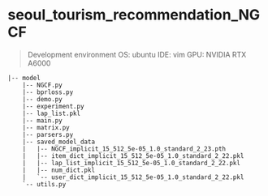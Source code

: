 # seoul_tourism_recommendation_NGCF

>Development environment
>OS: ubuntu
>IDE: vim
>GPU: NVIDIA RTX A6000

    |-- model
        |-- NGCF.py
        |-- bprloss.py
        |-- demo.py
        |-- experiment.py
        |-- lap_list.pkl
        |-- main.py
        |-- matrix.py
        |-- parsers.py
        |-- saved_model_data
        |   |-- NGCF_implicit_15_512_5e-05_1.0_standard_2_23.pth
        |   |-- item_dict_implicit_15_512_5e-05_1.0_standard_2_22.pkl
        |   |-- lap_list_implicit_15_512_5e-05_1.0_standard_2_22.pkl
        |   |-- num_dict.pkl
        |   `-- user_dict_implicit_15_512_5e-05_1.0_standard_2_22.pkl
        `-- utils.py
